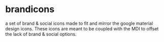 # brandicons
a set of brand  & social icons made to fit and mirror the google material design icons. These icons are meant to be coupled with the MDI to offset the lack of brand & social options.

